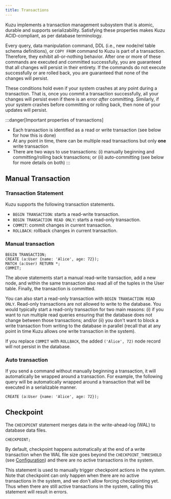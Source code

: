 ```yaml
---
title: Transactions
---
```


Kuzu implements a transaction management subsystem that is atomic, durable and supports serializability.
Satisfying these properties makes Kuzu ACID-compliant, as per database terminology.

Every query, data manipulation command, DDL (i.e., new node/rel table schema definitions), or `COPY FROM` command to Kuzu is part of a transaction. Therefore, they exhibit all-or-nothing behavior. After one or more of these commands are executed and committed successfully, you are guaranteed that all changes will persist in their entirety. If the commands do not execute successfully or are rolled back, you are guaranteed that none of the changes will persist.

These conditions hold even if your system crashes at any point during a transaction. That is, once you commit a transaction successfully, all your changes will persist even if there is an error *after* committing. Similarly, if your system crashes before committing or rolling back, then none of your updates will persist.

:::danger[Important properties of transactions]
- Each transaction is identified as a read or write transaction (see below for how this is done)
- At any point in time, there can be multiple read transactions but only **one** write transaction
- There are two ways to use transactions: (i) manually beginning and committing/rolling back transactions;
or (ii) auto-committing (see below for more details on both)
:::

## Manual Transaction

### Transaction Statement

Kuzu supports the following transaction statements.

- `BEGIN TRANSACTION`: starts a read-write transaction.
- `BEGIN TRANSACTION READ ONLY`: starts a read-only transaction.
- `COMMIT`: commit changes in current transaction.
- `ROLLBACK`: rollback changes in current transaction.

### Manual transaction
```cypher
BEGIN TRANSACTION;
CREATE (a:User {name: 'Alice', age: 72});
MATCH (a:User) RETURN *;
COMMIT;
```
The above statements start a manual read-write transaction, add a new node, and within the same transaction also read all of the tuples in the User table. Finally, the transaction is committed.

You can also start a read-only transaction with `BEGIN TRANSACTION READ ONLY`. Read-only transactions are not allowed to write to the database. You would typically start a read-only transaction for two main reasons: (i) if you want to run multiple read queries ensuring that the database does not change between those transactions; and/or (ii) you don't want to block a write transaction from writing to the database in parallel (recall that at any point in time Kuzu allows one write transaction in the system).

If you replace `COMMIT` with `ROLLBACK`, the added `('Alice', 72)` node record will not persist in the database.

### Auto transaction
If you send a command without manually beginning a transaction, it will automatically be wrapped around a transaction. For example, the following query will be automatically wrapped around a transaction that will be executed in a serializable manner.

```cypher
CREATE (a:User {name: 'Alice', age: 72});
```

## Checkpoint
The `CHECKPOINT` statement merges data in the write-ahead-log (WAL) to database data files.

```cypher
CHECKPOINT;
```

By default, checkpoint happens automatically at the end of a write transaction when the WAL file size goes beyond the `CHECKPOINT_THRESHOLD` (see [Configuration](/cypher/configuration)) and there are no active transactions in the system.

This statement is used to manually trigger checkpoint actions in the system.
Note that checkpoint can only happen when there are no active transactions in the system, and we don't allow forcing checkpointing yet. Thus when there are still active transactions in the system, calling this statement will result in errors.

